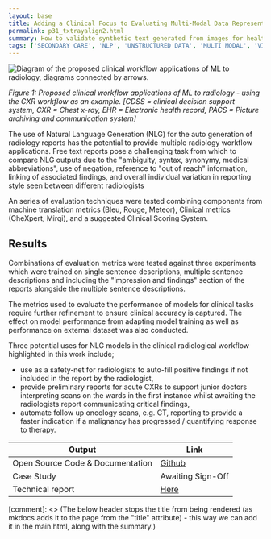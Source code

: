 ```yaml
---
layout: base
title: Adding a Clinical Focus to Evaluating Multi-Modal Data Representations
permalink: p31_txtrayalign2.html
summary: How to validate synthetic text generated from images for healthcare applications.
tags: ['SECONDARY CARE', 'NLP', 'UNSTRUCTURED DATA', 'MULTI MODAL', 'VISUAL DATA', 'PYTHON', 'COMPLETE', 'EXPERIMENTAL']
---
```


![Diagram of the proposed clinical workflow applications of ML to radiology, diagrams connected by arrows.](../images/p31fig1.png)
<p align="left">
    <em>Figure 1: Proposed clinical workflow applications of ML to radiology - using the CXR workflow as an example.  [CDSS = clinical decision support system, CXR = Chest x-ray, EHR = Electronic health record, PACS = Picture archiving and communication system]</em>
</p>

The use of Natural Language Generation (NLG) for the auto generation of radiology reports has the potential to provide multiple radiology workflow applications. Free text reports pose a challenging task from which to compare NLG outputs due to the "ambiguity, syntax, synonymy, medical abbreviations", use of negation, reference to "out of reach" information, linking of associated findings, and overall individual variation in reporting style seen between different
radiologists

An series of evaluation techniques were tested combining components from machine translation metrics (Bleu, Rouge, Meteor), Clinical metrics (CheXpert, Mirqi), and a suggested Clinical Scoring System.

## Results

Combinations of evaluation metrics were tested against three experiments which were trained on single sentence descriptions, multiple sentence descriptions and including the "impression and findings" section of the reports alongside the multiple sentence descriptions.

The metrics used to evaluate the performance of models for clinical tasks require further refinement to ensure clinical accuracy is captured. The effect on model performance from adapting model training as well as performance on external dataset was also conducted.

Three potential uses for NLG models in the clinical radiological workflow highlighted in this work include;

* use as a safety-net for radiologists to auto-fill positive findings if not included in the report by the radiologist,
* provide preliminary reports for acute CXRs to support junior doctors interpreting scans on the wards in the first instance whilst awaiting the radiologists
report communicating critical findings,
* automate follow up oncology scans, e.g. CT, reporting to provide a faster indication if a malignancy has progressed / quantifying response to therapy.

| Output | Link |
| ---- | ---- |
| Open Source Code & Documentation | [Github](https://github.com/nhsx/txt-ray-align) |
| Case Study | Awaiting Sign-Off |
| Technical report | [Here](https://github.com/nhsx/txt-ray-align/blob/main/report/TxtRayAlign_Report2_SH.pdf) |

[comment]: <> (The below header stops the title from being rendered (as mkdocs adds it to the page from the "title" attribute) - this way we can add it in the main.html, along with the summary.)
#
